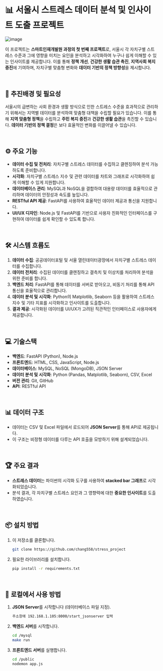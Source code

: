 # 📊 서울시 스트레스 데이터 분석 및 인사이트 도출 프로젝트
![image](https://github.com/user-attachments/assets/b982b08d-fe1f-4c74-b1ad-a784989af667)

이 프로젝트는 **스마트인재개발원 과정의 첫 번째 프로젝트**로, 서울시 각 자치구별 스트레스 수준과 그에 영향을 미치는 요인을 분석하고 시각화하여 누구나 쉽게 이해할 수 있는 인사이트를 제공합니다. 이를 통해 **정책 개선**, **건강한 생활 습관 촉진**, **지역사회 복지 증진**에 기여하며, 자치구별 맞춤형 변화와 **데이터 기반의 정책 방향성**을 제시합니다.

<br>

## 🌟 추진배경 및 필요성

서울시의 급변하는 사회 환경과 생활 방식으로 인한 스트레스 수준을 효과적으로 관리하기 위해서는 지역별 데이터를 분석하여 맞춤형 대책을 수립할 필요가 있습니다. 이를 통해 **지역 맞춤형 정책**을 수립하고 **주민 복지 증진**과 **건강한 생활 습관**을 촉진할 수 있습니다. **데이터 기반의 정책 결정**은 보다 효율적인 변화를 이끌어낼 수 있습니다.

<br>

## ⚙️ 주요 기능

- **데이터 수집 및 전처리**: 자치구별 스트레스 데이터를 수집하고 클렌징하여 분석 가능하도록 준비합니다.
- **시각화**: 자치구별 스트레스 지수 및 관련 데이터를 차트와 그래프로 시각화하여 쉽게 이해할 수 있게 지원합니다.
- **데이터베이스 관리**: MySQL과 NoSQL을 결합하여 대용량 데이터를 효율적으로 관리하며 데이터의 안정성과 속도를 높입니다.
- **RESTful API 제공**: FastAPI를 사용하여 효율적인 데이터 제공과 통신을 지원합니다.
- **UI/UX 디자인**: Node.js 및 FastAPI를 기반으로 사용자 친화적인 인터페이스를 구현하여 데이터를 쉽게 확인할 수 있도록 합니다.

<br>

## 🛠 시스템 흐름도

1. **데이터 수집**: 공공데이터포털 및 서울 열린데이터광장에서 자치구별 스트레스 데이터를 수집합니다.
2. **데이터 전처리**: 수집된 데이터를 클렌징하고 결측치 및 이상치를 처리하여 분석을 위한 준비를 합니다.
3. **백엔드 처리**: FastAPI를 통해 데이터를 서버로 받아오고, 비동기 처리를 통해 API 통신을 효율적으로 관리합니다.
4. **데이터 분석 및 시각화**: Python의 Matplotlib, Seaborn 등을 활용하여 스트레스 지수 및 기타 지표를 시각화하고 인사이트를 도출합니다.
5. **결과 제공**: 시각화된 데이터를 UI/UX가 고려된 직관적인 인터페이스로 사용자에게 제공합니다.

<br>

## 💻 기술스택

- **백엔드**: FastAPI (Python), Node.js
- **프론트엔드**: HTML, CSS, JavaScript, Node.js
- **데이터베이스**: MySQL, NoSQL (MongoDB), JSON Server
- **데이터 분석 및 시각화**: Python (Pandas, Matplotlib, Seaborn), CSV, Excel
- **버전 관리**: Git, GitHub
- **API**: RESTful API

<br>


## 📊 데이터 구조

- 데이터는 CSV 및 Excel 파일에서 로드되어 **JSON Server**를 통해 API로 제공됩니다.
- 이 구조는 비정형 데이터를 다루는 API 호출을 모방하기 위해 설계되었습니다.

<br>


## 🏆 주요 결과

- **스트레스 데이터**는 파이썬의 시각화 도구를 사용하여 **stacked bar 그래프**로 시각화되었습니다.
- 분석 결과, 각 자치구별 스트레스 요인과 그 영향력에 대한 **중요한 인사이트**를 도출하였습니다.

<br>


## 📦 설치 방법

1. 이 저장소를 클론합니다.
    ```bash
    git clone https://github.com/chang558/stress_project
    ```
2. 필요한 라이브러리를 설치합니다.
    ```bash
    pip install -r requirements.txt
    ```

<br>


## 🚀 로컬에서 사용 방법

1. **JSON Server**를 시작합니다 (데이터베이스 파일 지정).
    ```bash
    주소창에 192.168.1.105:8000/start_jsonserver 입력
    ```
2. **백엔드 서버**를 시작합니다.
    ```bash
    cd /mysql
    make run
    ```
3. **프론트엔드 서버**를 실행합니다.
    ```bash
    cd /public
    nodemon app.js
    ```

